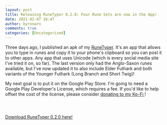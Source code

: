 ```yaml
---
layout: post
title: Releasing RuneTyper 0.2.0: Four Rune Sets are now in the App!
date: 2021-02-07 16:47
author: byronarn
comments: true
categories: [Uncategorized]
---
```

<!-- wp:paragraph -->
<p>Three days ago, I published an apk of my <a href="https://minewyrtruman.wordpress.com/2021/02/04/introducing-runetyper-0-1-1/">RuneTyper</a>. It's an app that allows you to type in runes and copy it to your phone's clipboard so you can post it to other apps. Any app that uses Unicode (which is every social media site I've tried it on, so far). The last version only had the Anglo-Saxon runes available, but I've now updated it to also include Elder Futhark and both variants of the Younger Futhark (Long Branch and Short Twig)!</p>
<!-- /wp:paragraph -->

<!-- wp:paragraph -->
<p>My next goal is to put it on the Google Play Store. I'm going to need a Google Play Developer's License, which requires a fee. If you'd like to help offset the cost of the license, please consider <a href="https://ko-fi.com/byroneugene1">donating to my Ko-Fi </a>!</p>
<!-- /wp:paragraph -->

<!-- wp:image {"id":230,"sizeSlug":"large"} -->
<figure class="wp-block-image size-large"><img src="https://minewyrtruman.files.wordpress.com/2021/02/screenshot_20210207-1143211544867369933173725.png?w=512" alt="" class="wp-image-230" /></figure>
<!-- /wp:image -->

<!-- wp:image {"id":228} -->
<figure class="wp-block-image"><img src="https://minewyrtruman.files.wordpress.com/2021/02/screenshot_20210207-1143342177620416250800078.png" alt="" class="wp-image-228" /></figure>
<!-- /wp:image -->

<!-- wp:image {"id":229} -->
<figure class="wp-block-image"><img src="https://minewyrtruman.files.wordpress.com/2021/02/screenshot_20210207-1143574880694554816955631.png" alt="" class="wp-image-229" /></figure>
<!-- /wp:image -->

<!-- wp:paragraph -->
<p><a href="https://drive.google.com/file/d/170J7Vcd00XZ648Ij1ey85l_JEt9jm3Za/view?usp=drivesdk">Download RuneTyper 0.2.0 here!</a></p>
<!-- /wp:paragraph -->
